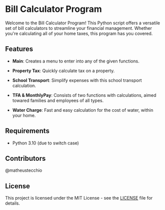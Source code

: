 # Bill Calculator Program

Welcome to the Bill Calculator Program! This Python script offers a versatile set of bill calculators to streamline your financial management. Whether you're calculating all of your home taxes, this program has you covered.

## Features

- **Main**: Creates a menu to enter into any of the given functions.
  
- **Property Tax**: Quickly calculate tax on a property.
  
- **School Transport**: Simplify expenses with this school transport calculation.

- **TFA & MonthlyPay**: Consists of two functions with calculations, aimed towared families and employees of all types.

- **Water Charge**: Fast and easy calculation for the cost of water, within your home.

## Requirements

- Python 3.10 (due to switch case)

## Contributors

@matheustecchio

## License

This project is licensed under the MIT License - see the [LICENSE](LICENSE) file for details.

